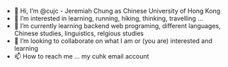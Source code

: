 - 👋 Hi, I’m @cujc - Jeremiah Chung as Chinese University of Hong Kong
- 👀 I’m interested in learning, running, hiking, thinking, travelling ... 
- 🌱 I’m currently learning backend web programing, different languages, Chinese studies, linguistics, relgious studies
- 💞️ I’m looking to collaborate on what I am or (you are) interested and learning
- 📫 How to reach me ... my cuhk email account

<!---
cujc/cujc is a ✨ special ✨ repository because its `README.md` (this file) appears on your GitHub profile.
You can click the Preview link to take a look at your changes.
--->

